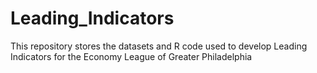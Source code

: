# Leading_Indicators
This repository stores the datasets and R code used to develop Leading Indicators for the Economy League of Greater Philadelphia

